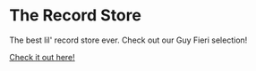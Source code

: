 # The Record Store

The best lil' record store ever. Check out our Guy Fieri selection!

[Check it out here!](https://radiant-basin-37211.herokuapp.com)
